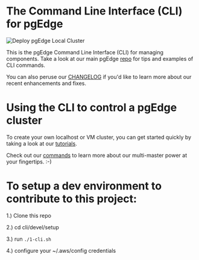 # The Command Line Interface (CLI) for pgEdge

![Deploy pgEdge Local Cluster](https://github.com/ibrarahmad/cli/actions/workflows/pgedge-local-cluster-ubuntu.yaml/badge.svg?branch=main)

This is the pgEdge Command Line Interface (CLI) for managing components. 
Take a look at our main pgEdge [repo](https://github.com/pgEdge/pgedge) for tips and examples of CLI commands.

You can also peruse our [CHANGELOG](https://github.com/pgEdge/pgedge/blob/main/CHANGELOG.md) if you'd like to learn more about our recent enhancements and fixes.

# Using the CLI to control a pgEdge cluster

To create your own localhost or VM cluster, you can get started quickly by taking a look at our [tutorials](https://github.com/pgEdge/pgedge/tree/main/cli/tutorials).

Check out our [commands](https://github.com/pgEdge/pgedge/tree/main?tab=readme-ov-file#cli-commands) to learn more about our multi-master power at your fingertips. :-)


# To setup a dev environment to contribute to this project:

1.) Clone this repo

2.) cd cli/devel/setup

3.) run `./1-cli.sh`

4.) configure your ~/.aws/config credentials
